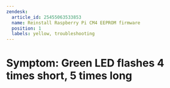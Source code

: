 ```yaml
---
zendesk:
  article_id: 25455063533853
  name: Reinstall Raspberry Pi CM4 EEPROM firmware
  position: 1
  labels: yellow, troubleshooting
---
```


# Symptom: Green LED flashes 4 times short, 5 times long
